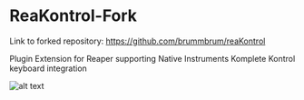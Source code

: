 # ReaKontrol-Fork
Link to forked repository:
https://github.com/brummbrum/reaKontrol

Plugin Extension for Reaper supporting Native Instruments Komplete Kontrol keyboard integration

![alt text](https://raw.githubusercontent.com/brummbrum/reaKontrol/master/ReaKontrol_v093pp.png)
